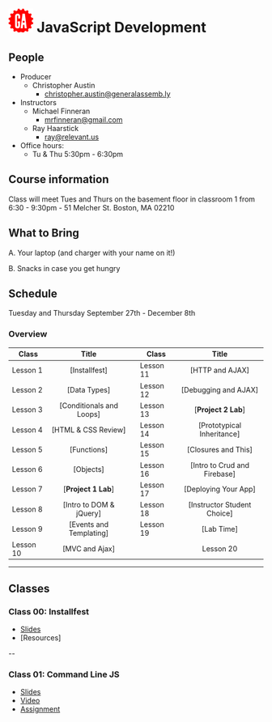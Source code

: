 # ![](assets/logo.png) JavaScript Development

## People

- Producer
  - Christopher Austin
    - [christopher.austin@generalassemb.ly](christopher.austin@generalassemb.ly)
- Instructors
  - Michael Finneran
    - [mrfinneran@gmail.com](mrfinneran@gmail.com)
  - Ray Haarstick
    - [ray@relevant.us](ray@relevant.us)
- Office hours:
  - Tu & Thu 5:30pm - 6:30pm


## Course information

Class will meet Tues and Thurs on the basement floor in classroom 1 from 6:30 - 9:30pm -  51 Melcher St. Boston, MA 02210


## What to Bring

A. Your laptop (and charger with your name on it!)

B. Snacks in case you get hungry

## Schedule

Tuesday and Thursday
September 27th - December 8th

### Overview

| Class | Title |  | Class | Title |
| --- | :---: | --- |  --- | :---: |
| Lesson 1 | [Installfest]|| Lesson 11| [HTTP and AJAX]|
| Lesson 2 | [Data Types] || Lesson 12 | [Debugging and AJAX]|
| Lesson 3 | [Conditionals and Loops] || Lesson 13 | [**Project 2 Lab**]|
| Lesson 4| [HTML & CSS Review] || Lesson 14 | [Prototypical Inheritance]|
| Lesson 5 | [Functions] || Lesson 15 | [Closures and This]|
| Lesson 6 | [Objects] || Lesson 16 | [Intro to Crud and Firebase]|
| Lesson 7 | [**Project 1 Lab**] || Lesson 17 | [Deploying Your App] |
| Lesson 8 | [Intro to DOM & jQuery]|| Lesson 18 |  [Instructor Student Choice]|
| Lesson 9 | [Events and Templating] || Lesson 19 |[Lab Time] |
| Lesson 10 | [MVC and Ajax] || |Lesson 20| [**Final Project Presentations**]|

---

## Classes

### Class 00: Installfest

- [Slides](http://ga-students.github.io/JS-BOS-03/00-installfest/)
- [Resources]

--

### Class 01: Command Line JS

- [Slides](http://ga-students.github.io/JS-DC-2/01-command-line-JS/)
- [Video](https://www.youtube.com/watch?v=Vad9oN4t_wY)
- [Assignment](01-command-line-JS/assignment.md)

